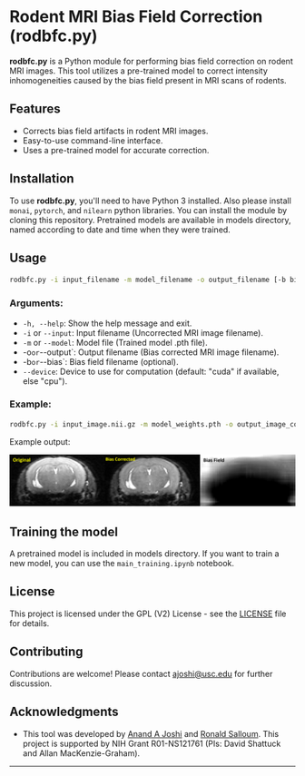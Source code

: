 # Rodent MRI Bias Field Correction (rodbfc.py)

**rodbfc.py** is a Python module for performing bias field correction on rodent MRI images. This tool utilizes a pre-trained model to correct intensity inhomogeneities caused by the bias field present in MRI scans of rodents.

## Features
- Corrects bias field artifacts in rodent MRI images.
- Easy-to-use command-line interface.
- Uses a pre-trained model for accurate correction.

## Installation
To use **rodbfc.py**, you'll need to have Python 3 installed. Also please install `monai`, `pytorch`, and `nilearn` python libraries. 
You can install the module by cloning this repository. Pretrained models are available in models directory, named according to date and time when they were trained.


## Usage
```bash
rodbfc.py -i input_filename -m model_filename -o output_filename [-b bias_filename] [--device DEVICE]
```

### Arguments:
- `-h, --help`: Show the help message and exit.
- `-i` or `--input`: Input filename (Uncorrected MRI image filename).
- `-m` or `--model`: Model file (Trained model .pth file).
- -o` or `--output`: Output filename (Bias corrected MRI image filename).
- -b` or `--bias`: Bias field filename (optional).
- `--device`: Device to use for computation (default: "cuda" if available, else "cpu").

### Example:
```bash
rodbfc.py -i input_image.nii.gz -m model_weights.pth -o output_image_corrected.nii.gz
```

Example output:

![rodbfc](images/pic2.png "example")


## Training the model
A pretrained model is included in models directory. If you want to train a new model, you can use the ```main_training.ipynb``` notebook. 


## License
This project is licensed under the GPL (V2) License - see the [LICENSE](License_gpl-2.0.txt) file for details.

## Contributing
Contributions are welcome! Please contact [ajoshi@usc.edu](mailto:ajoshi@usc.edu) for further discussion.

## Acknowledgments
- This tool was developed by [Anand A Joshi](ajoshi@usc.edu) and [Ronald Salloum](rsalloum@usc.edu). This project is supported by NIH Grant R01-NS121761 (PIs: David Shattuck and Allan MacKenzie-Graham).


---

